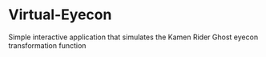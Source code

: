 # Virtual-Eyecon
Simple interactive application that simulates the Kamen Rider Ghost eyecon transformation function
